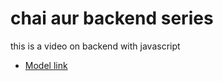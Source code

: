# chai aur backend series 

this is a video on backend with javascript
- [Model link](https://app.eraser.io/workspace/YtPqZ1VogxGy1jzIDkzj)